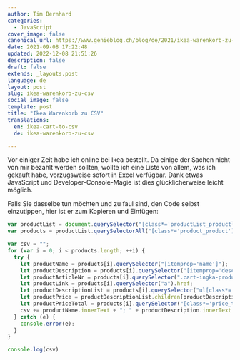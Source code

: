 ```yaml
---
author: Tim Bernhard
categories:
  - JavaScript
cover_image: false
canonical_url: https://www.genieblog.ch/blog/de/2021/ikea-warenkorb-zu-csv
date: 2021-09-08 17:22:48
updated: 2022-12-08 21:51:26
description: false
draft: false
extends: _layouts.post
language: de
layout: post
slug: ikea-warenkorb-zu-csv
social_image: false
template: post
title: "Ikea Warenkorb zu CSV"
translations:
  en: ikea-cart-to-csv
  de: ikea-warenkorb-zu-csv

---
```


Vor einiger Zeit habe ich online bei Ikea bestellt. 
Da einige der Sachen nicht von mir bezahlt werden sollten, wollte ich eine Liste von allem, was ich gekauft habe, vorzugsweise sofort in Excel verfügbar.
Dank etwas JavaScript und Developer-Console-Magie ist dies glücklicherweise leicht möglich.

Falls Sie dasselbe tun möchten und zu faul sind, den Code selbst einzutippen, hier ist er zum Kopieren und Einfügen:

```javascript
var productList = document.querySelector("[class*='productList_productlist']")
var products = productList.querySelectorAll("[class*='product_product']")

var csv = "";
for (var i = 0; i < products.length; ++i) {
  try {
    let productName = products[i].querySelector("[itemprop='name']");
    let productDescription = products[i].querySelector("[itemprop='description']");
    let productArticleNr = products[i].querySelector(".cart-ingka-product-identifier__value");
    let productLink = products[i].querySelector("a").href;
    let productDescriptionList = products[i].querySelector("ul[class*='product_descriptionList']")
    let productPrice = productDescriptionList.children[productDescriptionList.children.length - 2];
    let productPriceTotal = products[i].querySelector("[class*='price_total']");
    csv += productName.innerText + "; " + productDescription.innerText + "; " + productArticleNr.innerText + "; " + (productPrice ? productPrice.innerText : "") + "; " + productPriceTotal.innerText + "; " + productArticleNr.innerText + "; " + productLink + "\n";
  } catch (e) {
    console.error(e);
  }
}

console.log(csv)
```
